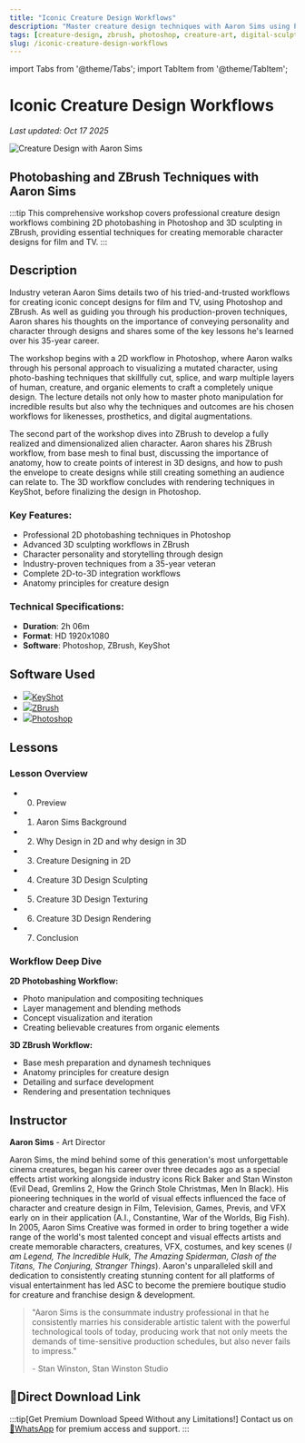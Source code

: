 ```yaml
---
title: "Iconic Creature Design Workflows"
description: "Master creature design techniques with Aaron Sims using Photoshop and ZBrush for professional film and TV production"
tags: [creature-design, zbrush, photoshop, creature-art, digital-sculpting, digital-painting, workflow]
slug: /iconic-creature-design-workflows
---
```


import Tabs from '@theme/Tabs';
import TabItem from '@theme/TabItem';

# Iconic Creature Design Workflows

*Last updated: Oct 17 2025*

![Creature Design with Aaron Sims](https://d2tmthzm7jp200.cloudfront.net/images/attachments/000/007/936/original/asi06-1.jpg?1567618873)

## Photobashing and ZBrush Techniques with Aaron Sims

:::tip
This comprehensive workshop covers professional creature design workflows combining 2D photobashing in Photoshop and 3D sculpting in ZBrush, providing essential techniques for creating memorable character designs for film and TV.
:::

## Description

Industry veteran Aaron Sims details two of his tried-and-trusted workflows for creating iconic concept designs for film and TV, using Photoshop and ZBrush. As well as guiding you through his production-proven techniques, Aaron shares his thoughts on the importance of conveying personality and character through designs and shares some of the key lessons he's learned over his 35-year career.

The workshop begins with a 2D workflow in Photoshop, where Aaron walks through his personal approach to visualizing a mutated character, using photo-bashing techniques that skillfully cut, splice, and warp multiple layers of human, creature, and organic elements to craft a completely unique design. The lecture details not only how to master photo manipulation for incredible results but also why the techniques and outcomes are his chosen workflows for likenesses, prosthetics, and digital augmentations.

The second part of the workshop dives into ZBrush to develop a fully realized and dimensionalized alien character. Aaron shares his ZBrush workflow, from base mesh to final bust, discussing the importance of anatomy, how to create points of interest in 3D designs, and how to push the envelope to create designs while still creating something an audience can relate to. The 3D workflow concludes with rendering techniques in KeyShot, before finalizing the design in Photoshop.

### Key Features:
- Professional 2D photobashing techniques in Photoshop
- Advanced 3D sculpting workflows in ZBrush
- Character personality and storytelling through design
- Industry-proven techniques from a 35-year veteran
- Complete 2D-to-3D integration workflows
- Anatomy principles for creature design

### Technical Specifications:
- **Duration**: 2h 06m
- **Format**: HD 1920x1080
- **Software**: Photoshop, ZBrush, KeyShot

## Software Used

- [![](https://d2tmthzm7jp200.cloudfront.net/software_icons/icons/000/000/009/icon/keyshot.png?1624643209)KeyShot](/tutorials?tags[]=keyshot)
- [![](https://d2tmthzm7jp200.cloudfront.net/software_icons/icons/000/000/042/icon/ZBrush23.png?1661989443)ZBrush](/tutorials?tags[]=zbrush)
- [![](https://d2tmthzm7jp200.cloudfront.net/software_icons/icons/000/000/060/icon/photoshop.png?1661988188)Photoshop](/tutorials?tags[]=photoshop)

## Lessons

<Tabs>
<TabItem value="overview" label="Overview" default>

### Lesson Overview

- 00. Preview
- 01. Aaron Sims Background
- 02. Why Design in 2D and why design in 3D
- 03. Creature Designing in 2D
- 04. Creature 3D Design Sculpting
- 05. Creature 3D Design Texturing
- 06. Creature 3D Design Rendering
- 07. Conclusion

</TabItem>
<TabItem value="workflow" label="Workflow Focus">

### Workflow Deep Dive

**2D Photobashing Workflow:**
- Photo manipulation and compositing techniques
- Layer management and blending methods
- Concept visualization and iteration
- Creating believable creatures from organic elements

**3D ZBrush Workflow:**
- Base mesh preparation and dynamesh techniques
- Anatomy principles for creature design
- Detailing and surface development
- Rendering and presentation techniques

</TabItem>
</Tabs>

## Instructor

**Aaron Sims** - Art Director

Aaron Sims, the mind behind some of this generation's most unforgettable cinema creatures, began his career over three decades ago as a special effects artist working alongside industry icons Rick Baker and Stan Winston (Evil Dead, Gremlins 2, How the Grinch Stole Christmas, Men In Black). His pioneering techniques in the world of visual effects influenced the face of character and creature design in Film, Television, Games, Previs, and VFX early on in their application (A.I., Constantine, War of the Worlds, Big Fish). In 2005, Aaron Sims Creative was formed in order to bring together a wide range of the world's most talented concept and visual effects artists and create memorable characters, creatures, VFX, costumes, and key scenes (*I am Legend, The Incredible Hulk, The Amazing Spiderman, Clash of the Titans, The Conjuring, Stranger Things*). Aaron's unparalleled skill and dedication to consistently creating stunning content for all platforms of visual entertainment has led ASC to become the premiere boutique studio for creature and franchise design & development.

> "Aaron Sims is the consummate industry professional in that he consistently marries his considerable artistic talent with the powerful technological tools of today, producing work that not only meets the demands of time-sensitive production schedules, but also never fails to impress."
> 
> \- Stan Winston, Stan Winston Studio

## 🚀Direct Download Link
:::tip[Get Premium Download Speed Without any Limitations!]
Contact us on [💬WhatsApp](https://wa.me/+8613237610083) for premium  access and support.
:::

